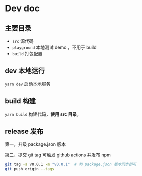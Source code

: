 # Dev doc

## 主要目录

- `src` 源代码
- `playground` 本地测试 demo ，不用于 build
- `build` 打包配置

## dev 本地运行

`yarn dev` 启动本地服务

## build 构建

`yarn build` 构建代码，**使用 src 目录**。

## release 发布

第一，升级 package.json 版本

第二，提交 git tag 可触发 github actions 并发布 npm

```sh
git tag -a v0.0.1 -m "v0.0.1"  # 和 package.json 版本同步即可
git push origin --tags
```